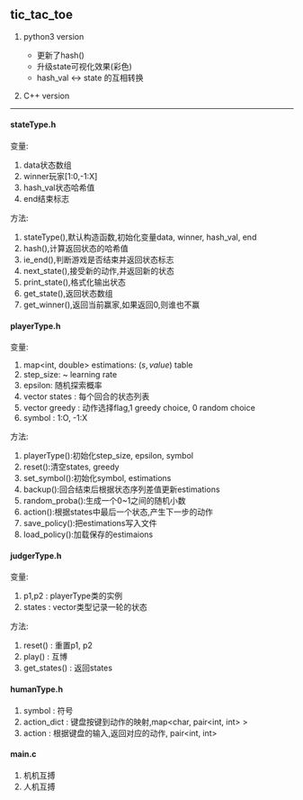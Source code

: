 ## tic_tac_toe

1. python3 version
   - 更新了hash()
   - 升级state可视化效果(彩色)
   - hash_val <-> state 的互相转换
   
2. C++ version

----------------------------------------
#### stateType.h
变量:
1. data状态数组
2. winner玩家[1:0,-1:X]
3. hash_val状态哈希值
4. end结束标志

方法:
1. stateType(),默认构造函数,初始化变量data, winner, hash_val, end
2. hash(),计算返回状态的哈希值
3. ie_end(),判断游戏是否结束并返回状态标志
4. next_state(),接受新的动作,并返回新的状态
5. print_state(),格式化输出状态
6. get_state(),返回状态数组
7. get_winner(),返回当前赢家,如果返回0,则谁也不赢

#### playerType.h
变量:
1. map<int, double> estimations: $(s, value)$ table
2. step_size: ~ learning rate
3. epsilon: 随机探索概率
4. vector<stateType> states : 每个回合的状态列表
5. vector<int> greedy : 动作选择flag,1 greedy choice, 0 random choice
6. symbol : 1:O, -1:X

方法:
1. playerType():初始化step_size, epsilon, symbol
2. reset():清空states, greedy
3. set_symbol():初始化symbol, estimations
4. backup():回合结束后根据状态序列差值更新estimations
5. random_proba():生成一个0~1之间的随机小数
6. action():根据states中最后一个状态,产生下一步的动作
7. save_policy():把estimations写入文件
8. load_policy():加载保存的estimaions

#### judgerType.h

变量:
1. p1,p2 : playerType类的实例
2. states : vector类型记录一轮的状态

方法:
1. reset() : 重置p1, p2
2. play() : 互博
3. get_states() : 返回states

#### humanType.h

1. symbol : 符号
2. action_dict : 键盘按键到动作的映射,map<char, pair<int, int> >
3. action : 根据键盘的输入,返回对应的动作, pair<int, int>

#### main.c

1. 机机互搏
2. 人机互搏
